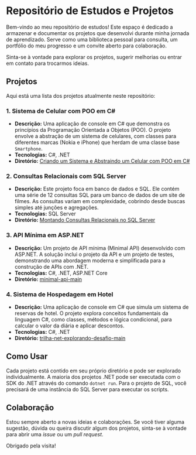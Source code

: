 # Repositório de Estudos e Projetos

Bem-vindo ao meu repositório de estudos! Este espaço é dedicado a armazenar e documentar os projetos que desenvolvi durante minha jornada de aprendizado. Serve como uma biblioteca pessoal para consulta, um portfólio do meu progresso e um convite aberto para colaboração.

Sinta-se à vontade para explorar os projetos, sugerir melhorias ou entrar em contato para trocarmos ideias.

## Projetos

Aqui está uma lista dos projetos atualmente neste repositório:

### 1. Sistema de Celular com POO em C#

*   **Descrição:** Uma aplicação de console em C# que demonstra os princípios da Programação Orientada a Objetos (POO). O projeto envolve a abstração de um sistema de celulares, com classes para diferentes marcas (Nokia e iPhone) que herdam de uma classe base `Smartphone`.
*   **Tecnologias:** C#, .NET
*   **Diretório:** [Criando um Sistema e Abstraindo um Celular com POO em C#](./Criando%20um%20Sistema%20e%20Abstraindo%20um%20Celular%20com%20POO%20em%20C%23/)

### 2. Consultas Relacionais com SQL Server

*   **Descrição:** Este projeto foca em banco de dados e SQL. Ele contém uma série de 12 consultas SQL para um banco de dados de um site de filmes. As consultas variam em complexidade, cobrindo desde buscas simples até junções e agregações.
*   **Tecnologias:** SQL Server
*   **Diretório:** [Montando Consultas Relacionais no SQL Server](./Montando%20Consultas%20Relacionais%20no%20SQL%20Server/)

### 3. API Mínima em ASP.NET

*   **Descrição:** Um projeto de API mínima (Minimal API) desenvolvido com ASP.NET. A solução inclui o projeto da API e um projeto de testes, demonstrando uma abordagem moderna e simplificada para a construção de APIs com .NET.
*   **Tecnologias:** C#, .NET, ASP.NET Core
*   **Diretório:** [minimal-api-main](./minimal-api-main/)

### 4. Sistema de Hospedagem em Hotel

*   **Descrição:** Uma aplicação de console em C# que simula um sistema de reservas de hotel. O projeto explora conceitos fundamentais da linguagem C#, como classes, métodos e lógica condicional, para calcular o valor da diária e aplicar descontos.
*   **Tecnologias:** C#, .NET
*   **Diretório:** [trilha-net-explorando-desafio-main](./trilha-net-explorando-desafio-main/)

## Como Usar

Cada projeto está contido em seu próprio diretório e pode ser explorado individualmente. A maioria dos projetos .NET pode ser executada com o SDK do .NET através do comando `dotnet run`. Para o projeto de SQL, você precisará de uma instância do SQL Server para executar os scripts.

## Colaboração

Estou sempre aberto a novas ideias e colaborações. Se você tiver alguma sugestão, dúvida ou queira discutir algum dos projetos, sinta-se à vontade para abrir uma *issue* ou um *pull request*.

Obrigado pela visita!
